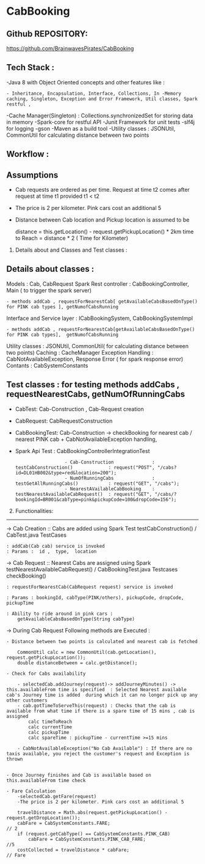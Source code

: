# CabBooking


Github REPOSITORY:
--------------------

https://github.com/BrainwavesPirates/CabBooking

Tech Stack :
-----------

-Java 8 with Object Oriented concepts  and other features like :

	- Inheritance, Encapsulation, Interface, Collections, In -Memory caching, Singleton, Exception and Error Framework, Util classes, Spark restful , 
	
-Cache Manager(Singleton) : Collections.synchronizedSet for storing data in memory
-Spark-core for restful API
-Junit Framework for unit tests
-slf4j for logging
-gson
-Maven as a build tool
-Utility classes : JSONUtil, CommonUtil for calculating distance between two points

Workflow : 
------------

Assumptions
-----------
* Cab requests are ordered as per time. Request at time t2 comes after request at time t1 provided t1 < t2
* The price is 2 per kilometer. Pink cars cost an additional 5 
* Distance between Cab location and Pickup location is assumed to be 

	distance = this.getLocation() - request.getPickupLocation() * 2km
	time to Reach = distance * 2 ( Time for Kilometer)
	
	
1. Details about and Classes and Test classes :

Details about classes :
-----------------------

Models : 				Cab, CabRequest
Spark Rest controller : CabBookingController, Main ( to trigger the spark server)

	- methods addCab , requestForNearestCab[ getAvailableCabsBasedOnType() for PINK cab types ], getNumofCabsRunning
	
Interface and Service layer : ICabBookingSystem, CabBookingSystemImpl

	- methods addCab , requestForNearestCab[getAvailableCabsBasedOnType() for PINK cab types],  getNumofCabsRunning
	
Utility classes : 		JSONUtil, CommonUtil( for calculating distance between two points)
Caching 		: 		CacheManager
Exception Handling : 	CabNotAvailableException, Response Error ( for spark response error)
Contants :				CabSystemConstants

Test classes : for testing methods addCabs , requestNearestCabs, getNumOfRunningCabs
----------------

- CabTest: 			 	Cab-Construction , Cab-Request creation
- CabRequest: 			CabRequestConstruction
- CabBookingTest:		Cab-Construction -> checkBooking for nearest cab / nearest PINK cab + CabNotAvailableException handling, 

- Spark Api Test :  	CabBookingControllerIntegrationTest   

						- Cab-Construction 				: testCabConstruction() 			: request("POST", "/cabs?id=DL01HB002&type=red&location=200");
						- NumOfRunningCabs 				: testGetAllRunningCabs() 			: request("GET", "/cabs");
						- NearestAVailableCabBooking 	: testNearestAvailableCabRequest()  : request("GET", "/cabs/?bookingId=BR001&cabType=pink&pickupCode=100&dropCode=156");

2. Functionalities:
---------------------

-> Cab Creation :: Cabs are added using Spark Test testCabConstruction() / CabTest.java TestCases 

	: addCab(Cab cab) service is invoked 
	: Params :  id ,  type,  location
	
-> Cab Request :: Nearest Cabs are assigned using Spark testNearestAvailableCabRequest() /  CabBookingTest.java Testcases checkBooking()

	: requestForNearestCab(CabRequest request) service is invoked

	: Params : bookingId, cabType(PINK/others), pickupCode, dropCode, pickupTime
	
	: Ability to ride around in pink cars : 
		getAvailableCabsBasedOnType(String cabType)
		
-> During Cab Request Following methods are Executed :
 
	- Distance between two points is calculated and nearest cab is fetched 
		
		CommonUtil calc = new CommonUtil(cab.getLocation(), request.getPickupLocation());
		double distanceBetween = calc.getDistance();
		
	- Check for Cabs availability
	
		- selectedCab.addJourney(request)-> addJourneyMinutes() -> this.availableFrom time is specified  : Selected Nearest available cab's Journey time is added  during which it can no longer pick up any other customers
		- cab.gotTimeToServeThis(request) : Checks that the cab is available from what time if there is a spare time of 15 mins , cab is assigned 
			calc timeToReach
			calc currentTime 
			calc pickupTime
			calc spareTime : pickupTime - currentTime >=15 mins
			
		- CabNotAvailableException("No Cab Available") : If there are no taxis available, you reject the customer's request and Exception is thrown
		
		
	- Once Journey finishes and Cab is available based on this.availableFrom time check
	
	- Fare Calculation 
		-selectedCab.getFare(request)
		-The price is 2 per kilometer. Pink cars cost an additional 5 
		
		travelDistance = Math.abs(request.getPickupLocation() - request.getDropLocation());
		cabFare = CabSystemConstants.FARE;													// 2
		if (request.getCabType() == CabSystemConstants.PINK_CAB)
			cabFare = CabSystemConstants.PINK_CAB_FARE;										//5
		costCollected = travelDistance * cabFare;											// Fare


